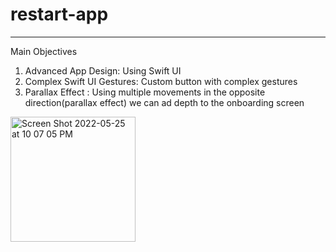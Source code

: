 # restart-app

-----
Main Objectives 


1. Advanced App Design: Using Swift UI
2. Complex Swift UI Gestures: Custom button with complex gestures 
3. Parallax Effect : Using multiple movements in the opposite direction(parallax effect) we can ad depth to the onboarding screen 


<img width="200" alt="Screen Shot 2022-05-25 at 10 07 05 PM" src="https://user-images.githubusercontent.com/61983873/170407668-ad6a9517-2e84-47fe-9c59-54710ad6faad.png">
